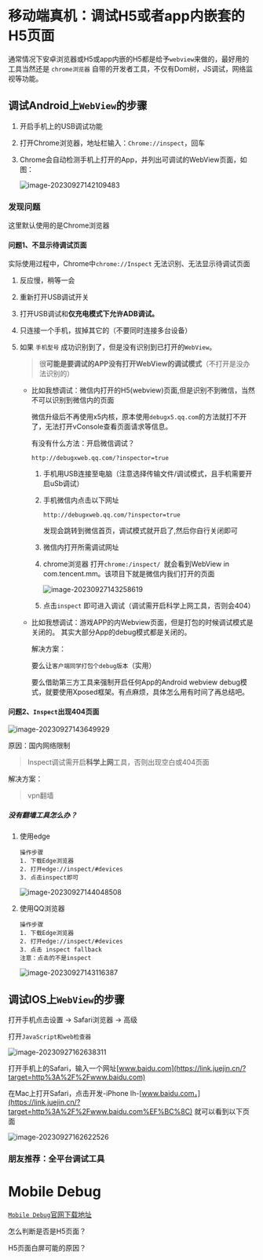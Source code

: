 # 移动端真机：调试H5或者app内嵌套的H5页面

通常情况下安卓浏览器或H5或app内嵌的H5都是给予`webview`来做的，最好用的工具当然还是 `chrome浏览器` 自带的开发者工具，不仅有Dom树，JS调试，网络监视等功能。

## 调试Android上`WebView`的步骤

1. 开启手机上的USB调试功能

2. 打开Chrome浏览器，地址栏输入：`Chrome://inspect`，回车

3. Chrome会自动检测手机上打开的App，并列出可调试的WebView页面，如图：

   ![image-20230927142109483](http://biji.51automate.cn/blogs/imgimage-20230927142109483.png)



### 发现问题

这里默认使用的是Chrome浏览器

#### 问题1、不显示待调试页面

实际使用过程中，Chrome中`chrome://Inspect` 无法识别、无法显示待调试页面

1. 反应慢，稍等一会

2. 重新打开USB调试开关

3. 打开USB调试和**仅充电模式下允许ADB调试。**

4. 只连接一个手机，拔掉其它的（不要同时连接多台设备）

5. 如果 `手机型号` 成功识别到了，但是没有识别到已打开的`WebView`。

   > 很**可能是要调试的APP没有打开WebView的调试模式**（不打开是没办法识别的）

   - 比如我想调试：微信内打开的H5(webview)页面,但是识别不到微信，当然不可以识别到微信内的页面

     微信升级后不再使用x5内核，原本使用`debugx5.qq.com`的方法就打不开了，无法打开vConsole查看页面请求等信息。

     有没有什么方法：开启微信调试？

     ```
     http://debugxweb.qq.com/?inspector=true
     ```

     1. 手机用USB连接至电脑（注意选择传输文件/调试模式，且手机需要开启uSb调试）

     2. 手机微信内点击以下网址

        ```
        http://debugxweb.qq.com/?inspector=true
        ```

        发现会跳转到微信首页，调试模式就开启了,然后你自行关闭即可

     3. 微信内打开所需调试网址

     4. chrome浏览器 打开`chrome:/inspect/ `就会看到WebView in com.tencent.mm。该项目下就是微信内我们打开的页面

        ![image-20230927143258619](http://biji.51automate.cn/blogs/imgimage-20230927143258619.png)

     5. 点击`inspect` 即可进入调试（调试需开启科学上网工具，否则会404）

   - 比如我想调试：游戏APP的内Webview页面，但是打包的时候调试模式是关闭的。
     其实大部分App的debug模式都是关闭的。

     解决方案：

     要么让`客户端同学打包个debug版本`（实用）

     要么借助第三方工具来强制开启任何App的Android webview debug模式，就要使用Xposed框架。有点麻烦，具体怎么用有时间了再总结吧。

     

#### 问题2、`Inspect`出现404页面

![image-20230927143649929](http://biji.51automate.cn/blogs/imgimage-20230927143649929.png)

原因：国内网络限制

> Inspect调试需开启**科学上网**工具，否则出现空白或404页面

解决方案：

> vpn翻墙



##### 没有翻墙工具怎么办？

1. 使用edge

   ```
   操作步骤
   1. 下载Edge浏览器
   2. 打开edge://inspect/#devices
   3. 点击inspect即可
   ```

   ![image-20230927144048508](http://biji.51automate.cn/blogs/imgimage-20230927144048508.png)

2. 使用QQ浏览器

   ```
   操作步骤
   1. 下载Edge浏览器
   2. 打开edge://inspect/#devices
   3. 点击 inspect fallback
   注意：点击的不是inspect
   ```

   ![image-20230927143116387](http://biji.51automate.cn/blogs/imgimage-20230927143116387.png)

   

## 调试IOS上`WebView`的步骤

打开手机点击设置 -> Safari浏览器 -> 高级

打开`JavaScript和web检查器`

![image-20230927162638311](http://biji.51automate.cn/blogs/imgimage-20230927162638311.png)

打开手机上的Safari，输入一个网址[www.baidu.com](https://link.juejin.cn/?target=http%3A%2F%2Fwww.baidu.com)

在Mac上打开Safari，点击开发-iPhone lh-[www.baidu.com，](https://link.juejin.cn/?target=http%3A%2F%2Fwww.baidu.com%EF%BC%8C) 就可以看到以下页面

![image-20230927162622526](http://biji.51automate.cn/blogs/imgimage-20230927162622526.png)





### 朋友推荐：全平台调试工具 

# Mobile Debug

[`Mobile Debug`官网下载地址](https://link.juejin.cn/?target=https%3A%2F%2Fwww.mobiledebug.com%2F)



怎么判断是否是H5页面？

H5页面白屏可能的原因？